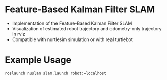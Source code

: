 # Feature-Based Kalman Filter SLAM
* Implementation of the Feature-Based Kalman Filter SLAM
* Visualization of estimated robot trajectory and odometry-only trajectory in rviz
* Compatible with nurtlesim simulation or with real turtlebot
# Example Usage
```
roslaunch nuslam slam.launch robot:=localhost
```
